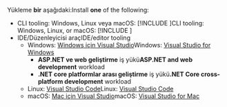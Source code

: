 <span data-ttu-id="25927-101">Yükleme **bir** aşağıdaki:</span><span class="sxs-lookup"><span data-stu-id="25927-101">Install **one** of the following:</span></span>

* <span data-ttu-id="25927-102">CLI tooling: Windows, Linux veya macOS: [!INCLUDE [](~/includes/net-core-sdk-download-link.md)]</span><span class="sxs-lookup"><span data-stu-id="25927-102">CLI tooling: Windows, Linux, or macOS: [!INCLUDE [](~/includes/net-core-sdk-download-link.md)]</span></span>
* <span data-ttu-id="25927-103">IDE/Düzenleyicisi araç</span><span class="sxs-lookup"><span data-stu-id="25927-103">IDE/editor tooling</span></span>
  * <span data-ttu-id="25927-104">Windows: [Windows için Visual Studio](https://www.microsoft.com/net/download/windows)</span><span class="sxs-lookup"><span data-stu-id="25927-104">Windows: [Visual Studio for Windows](https://www.microsoft.com/net/download/windows)</span></span>
    * <span data-ttu-id="25927-105">**ASP.NET ve web geliştirme** iş yükü</span><span class="sxs-lookup"><span data-stu-id="25927-105">**ASP.NET and web development** workload</span></span>
    * <span data-ttu-id="25927-106">**.NET core platformlar arası geliştirme** iş yükü</span><span class="sxs-lookup"><span data-stu-id="25927-106">**.NET Core cross-platform development** workload</span></span>
  * <span data-ttu-id="25927-107">Linux: [Visual Studio Code](https://www.microsoft.com/net/download/linux)</span><span class="sxs-lookup"><span data-stu-id="25927-107">Linux: [Visual Studio Code](https://www.microsoft.com/net/download/linux)</span></span>
  * <span data-ttu-id="25927-108">macOS: [Mac için Visual Studio](https://www.microsoft.com/net/download/macos)</span><span class="sxs-lookup"><span data-stu-id="25927-108">macOS: [Visual Studio for Mac](https://www.microsoft.com/net/download/macos)</span></span>
